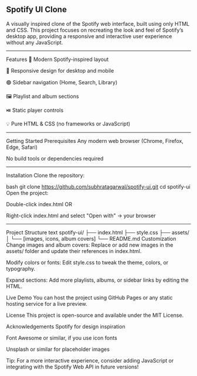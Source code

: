 Spotify UI Clone
---

A visually inspired clone of the Spotify web interface, built using only HTML and CSS. This project focuses on recreating the look and feel of Spotify’s desktop app, providing a responsive and interactive user experience without any JavaScript.

---
Features
🎵 Modern Spotify-inspired layout

🎨 Responsive design for desktop and mobile

🟢 Sidebar navigation (Home, Search, Library)

🖼️ Playlist and album sections

⏯️ Static player controls

💡 Pure HTML & CSS (no frameworks or JavaScript)

---

Getting Started
Prerequisites
Any modern web browser (Chrome, Firefox, Edge, Safari)

No build tools or dependencies required

---

Installation
Clone the repository:

bash
git clone https://github.com/subhratagarwal/spotify-ui.git
cd spotify-ui
Open the project:

Double-click index.html
OR

Right-click index.html and select "Open with" → your browser

---

Project Structure
text
spotify-ui/
├── index.html
├── style.css
├── assets/
│   └── [images, icons, album covers]
└── README.md
Customization
Change images and album covers:
Replace or add new images in the assets/ folder and update their references in index.html.

Modify colors or fonts:
Edit style.css to tweak the theme, colors, or typography.

Expand sections:
Add more playlists, albums, or sidebar links by editing the HTML.

Live Demo
You can host the project using GitHub Pages or any static hosting service for a live preview.

License
This project is open-source and available under the MIT License.

Acknowledgements
Spotify for design inspiration

Font Awesome or similar, if you use icon fonts

Unsplash or similar for placeholder images

Tip:
For a more interactive experience, consider adding JavaScript or integrating with the Spotify Web API in future versions!
